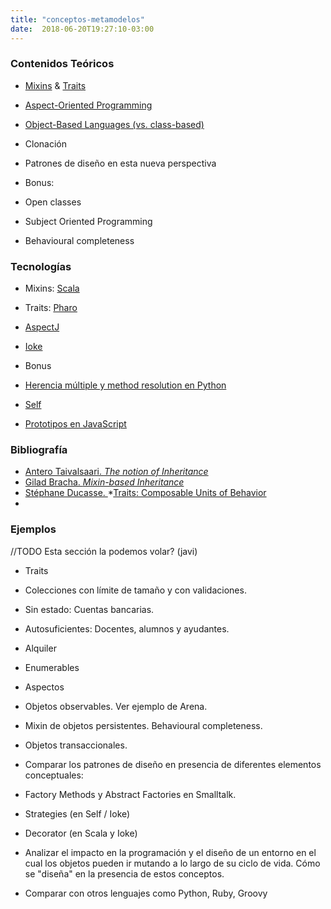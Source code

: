 ```yaml
---
title: "conceptos-metamodelos"
date:  2018-06-20T19:27:10-03:00
---
```



### Contenidos Teóricos

* [Mixins](conceptos-mixins) & [Traits](../conceptos-traits)
* [Aspect-Oriented Programming](../conceptos-aop)
* [Object-Based Languages (vs. class-based)](../conceptos-object-based-languages)

 * Clonación
 
* Patrones de diseño en esta nueva perspectiva
* Bonus: 

 * Open classes
 * Subject Oriented Programming
 * Behavioural completeness

### Tecnologías

* Mixins: [Scala](../te-scala)
* Traits: [Pharo](../te-smalltalk)
* [AspectJ](../te-aspectj)
* [Ioke](../te-ioke)
* Bonus

 * [Herencia múltiple y method resolution en Python](http://www.python.org/download/releases/2.3/mro/)

 * [Self](../te-self)
 * [Prototipos en JavaScript](../conceptos-object-based-languages-prototipos-en-javascript)


### Bibliografía

* [Antero Taivalsaari. *The notion of Inheritance*](http://citeseerx.ist.psu.edu/viewdoc/download?doi=10.1.1.72.6812&rep=rep1&type=pdf)
* [Gilad Bracha. ](../temario-goog_810575391)*[Mixin-based Inheritance](http://stephane.ducasse.free.fr/Teaching/CoursAnnecy/0506-Master/ForPresentations/p303-bracha.pdf)*
* [Stéphane Ducasse. ](http://scg.unibe.ch/archive/papers/Scha02bTraits.pdf)*[Traits: Composable Units of Behavior](http://scg.unibe.ch/archive/papers/Scha02bTraits.pdf)
*

### Ejemplos

//TODO Esta sección la podemos volar? (javi)
* Traits 


 * Colecciones con límite de tamaño y con validaciones.

 * Sin estado: Cuentas bancarias.

 * Autosuficientes: Docentes, alumnos y ayudantes.
 * Alquiler

 * Enumerables

* Aspectos

 * Objetos observables. Ver ejemplo de Arena.
 * Mixin de objetos persistentes. Behavioural completeness.
 * Objetos transaccionales.
 
* Comparar los patrones de diseño en presencia de diferentes elementos conceptuales:

 * Factory Methods y Abstract Factories en Smalltalk.
 * Strategies (en Self / Ioke)
 * Decorator (en Scala y Ioke)
* Analizar el impacto en la programación y el diseño de un entorno en el cual los objetos pueden ir mutando a lo largo de su ciclo de vida. Cómo se "diseña" en la presencia de estos conceptos.

 * Comparar con otros lenguajes como Python, Ruby, Groovy
